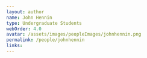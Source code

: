 ```yaml
---
layout: author
name: John Hennin
type: Undergraduate Students
webOrder: 4.0
avatar: /assets/images/peopleImages/johnhennin.png
permalink: /people/johnhennin
links:
---
```

